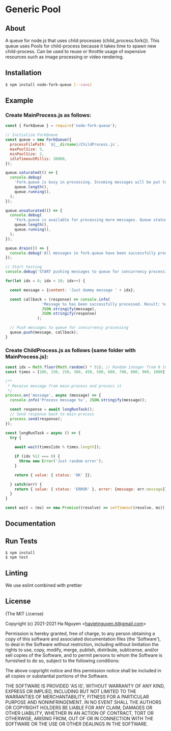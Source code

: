 # Generic Pool

## About

  A queue for node.js that uses child processes (child_process.fork()). This queue uses Pools for child-process because it takes time to spawn new child-process. Can be used to reuse or throttle usage of expensive resources such as image processing or video rendering.

## Installation

```sh
$ npm install node-fork-queue [--save]
```


## Example

### Create MainProcess.js as follows:

```js
const { ForkQueue } = require('node-fork-queue');

// Initialize ForkQueue
const queue = new ForkQueue({
  processFilePath: `${__dirname}/ChildProcess.js`,
  maxPoolSize: 5,
  minPoolSize: 2,
  idleTimeoutMillis: 30000,
});

queue.saturated(() => {
  console.debug(
    'Fork.queue is busy in processing. Incoming messages will be put to queue. Queue status [waiting: %s, running: %s]',
    queue.length(),
    queue.running(),
  );
});

queue.unsaturated(() => {
  console.debug(
    'Fork.queue is available for processing more messages. Queue status [waiting: %s, running: %s]',
    queue.length(),
    queue.running(),
  );
});

queue.drain(() => {
  console.debug('All messages in fork.queue have been successfully processed. Waiting for new message...');
});

// Start testing
console.debug('START pushing messages to queue for concurrency processing')

for(let idx = 0; idx < 10; idx++) {

  const message = {content: 'Just dummy message ' + idx};

  const callback = (response) => console.info(
                'Message %s has been successfully processed. Result: %s',
                JSON.stringify(message),
                JSON.stringify(response)
              );

  // Push messages to queue for concurrency processing  
  queue.push(message, callback);
}
```

### Create ChildProcess.js as follows (same folder with MainProcess.js):
```js
const idx = Math.floor(Math.random() * 51); // Random integer from 0 to 50
const times = [100, 150, 250, 300, 450, 500, 600, 700, 800, 900, 1000];

/**
 * Receive message from main-process and process it
 */
process.on('message', async (message) => {
  console.info('Process message %s', JSON.stringify(message));

  const response = await longRunTask();
  // Send response back to main-process
  process.send(response);
});

const longRunTask = async () => {
  try {
    
    await wait(times[idx % times.length]);

    if (idx %12 === 0) {
      throw new Error('Just random error');
    }

    return { value: { status: 'OK' }};

  } catch(err) {
    return { value: { status: 'ERROR' }, error: {message: err.message}};
  }
}

const wait = (ms) => new Promise((resolve) => setTimeout(resolve, ms));
```

## Documentation

## Run Tests

    $ npm install
    $ npm test

## Linting

We use eslint combined with prettier


## License

(The MIT License)

Copyright (c) 2021-2021 Ha Nguyen &lt;havietnguyen.it@gmail.com&gt;

Permission is hereby granted, free of charge, to any person obtaining
a copy of this software and associated documentation files (the
'Software'), to deal in the Software without restriction, including
without limitation the rights to use, copy, modify, merge, publish,
distribute, sublicense, and/or sell copies of the Software, and to
permit persons to whom the Software is furnished to do so, subject to
the following conditions:

The above copyright notice and this permission notice shall be
included in all copies or substantial portions of the Software.

THE SOFTWARE IS PROVIDED 'AS IS', WITHOUT WARRANTY OF ANY KIND,
EXPRESS OR IMPLIED, INCLUDING BUT NOT LIMITED TO THE WARRANTIES OF
MERCHANTABILITY, FITNESS FOR A PARTICULAR PURPOSE AND NONINFRINGEMENT.
IN NO EVENT SHALL THE AUTHORS OR COPYRIGHT HOLDERS BE LIABLE FOR ANY
CLAIM, DAMAGES OR OTHER LIABILITY, WHETHER IN AN ACTION OF CONTRACT,
TORT OR OTHERWISE, ARISING FROM, OUT OF OR IN CONNECTION WITH THE
SOFTWARE OR THE USE OR OTHER DEALINGS IN THE SOFTWARE.